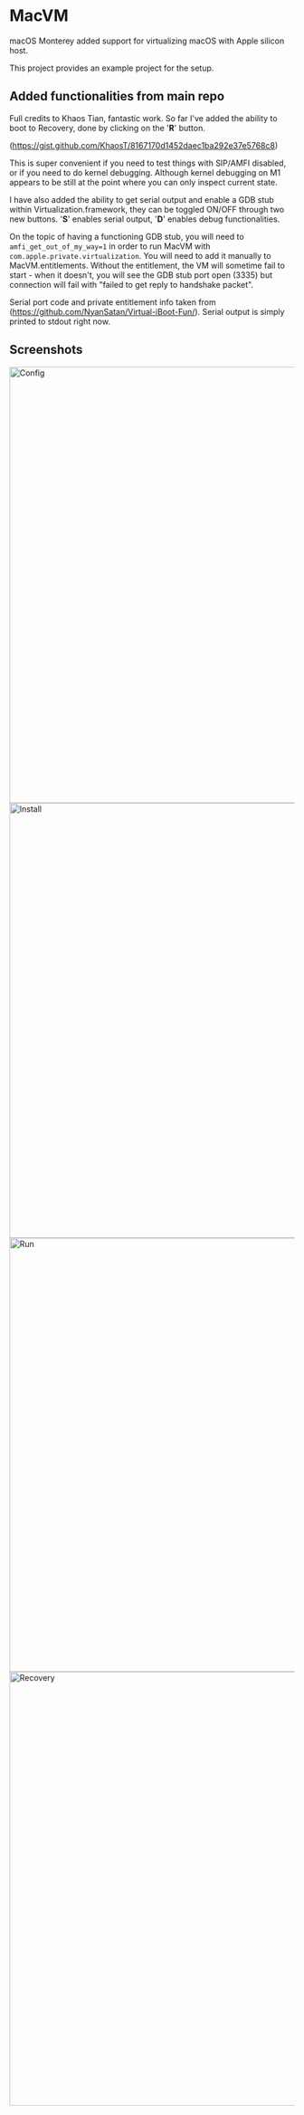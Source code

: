 # MacVM

macOS Monterey added support for virtualizing macOS with Apple silicon host.

This project provides an example project for the setup.

## Added functionalities from main repo

Full credits to Khaos Tian, fantastic work.
So far I've added the ability to boot to Recovery, done by clicking on the '**R**'
button.

(https://gist.github.com/KhaosT/8167170d1452daec1ba292e37e5768c8)

This is super convenient if you need to test things with SIP/AMFI disabled, or if
you need to do kernel debugging. Although kernel debugging on M1 appears to be still
at the point where you can only inspect current state.

I have also added the ability to get serial output and enable a GDB stub within
Virtualization.framework, they can be toggled ON/OFF through two new buttons.
'**S**' enables serial output, '**D**' enables debug functionalities.

On the topic of having a functioning GDB stub, you will need to `amfi_get_out_of_my_way=1`
in order to run MacVM with `com.apple.private.virtualization`. You will need to
add it manually to MacVM.entitlements. Without the entitlement, the VM will sometime
fail to start - when it doesn't, you will see the GDB stub port open (3335) but
connection will fail with "failed to get reply to handshake packet".

Serial port code and private entitlement info taken from (https://github.com/NyanSatan/Virtual-iBoot-Fun/).
Serial output is simply printed to stdout right now.

## Screenshots

<img width="771" alt="Config" src="https://user-images.githubusercontent.com/1725664/124231369-04456000-dac5-11eb-895c-af933a08a5d7.png">

<img width="769" alt="Install" src="https://user-images.githubusercontent.com/1725664/124231322-f68fda80-dac4-11eb-91b8-e29301f50430.png">

<img width="767" alt="Run" src="https://user-images.githubusercontent.com/1725664/124231661-6dc56e80-dac5-11eb-9fea-b6bcd4fb5db6.png">

<img width="767" alt="Recovery" src="https://user-images.githubusercontent.com/703304/139936992-8e7d15a1-c79f-4c0d-a8f2-f82ec40d47ae.png">
